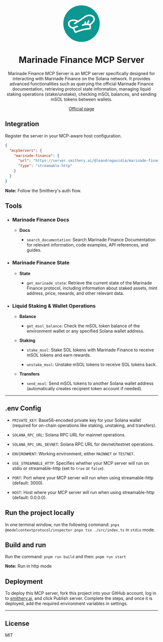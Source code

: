 <div align="center">

<p></p>

<img src="./assets/mnde-lofo.svg" width=120 height=120 />

<p></p>

<h1>Marinade Finance MCP Server</h1>

<p>Marinade Finance MCP Server is an MCP server specifically designed for interacting with Marinade Finance on the Solana network. It provides advanced functionalities such as querying the official Marinade Finance documentation, retrieving protocol state information, managing liquid staking operations (stake/unstake), checking mSOL balances, and sending mSOL tokens between wallets.</p>

<a href="https://smithery.ai/server/@leandrogavidia/marinade-finance-mcp-server" target="_blank">Official page</a>
</div>

## Integration

Register the server in your MCP-aware host configuration.

```json
{
  "mcpServers": {
    "marinade-finance": {
      "url": "https://server.smithery.ai/@leandrogavidia/marinade-finance-mcp-server/mcp",
      "type": "streamable-http"
    }
  }
}
```

**Note:** Follow the Smithery's auth flow.

## Tools

- ### Marinade Finance Docs 

    - **Docs**
        
        - `search_documentation`: Search Marinade Finance Documentation for relevant information, code examples, API references, and guides.

- ### Marinade Finance State

    - **State**
        
        - `get_marinade_state`: Retrieve the current state of the Marinade Finance protocol, including information about staked assets, mint address, price, rewards, and other relevant data.

- ### Liquid Staking & Wallet Operations

    - **Balance**
        
        - `get_msol_balance`: Check the mSOL token balance of the environment wallet or any specified Solana wallet address.

    - **Staking**
        
        - `stake_msol`: Stake SOL tokens with Marinade Finance to receive mSOL tokens and earn rewards.
        
        - `unstake_msol`: Unstake mSOL tokens to receive SOL tokens back.
    
    - **Transfers**
        
        - `send_msol`: Send mSOL tokens to another Solana wallet address (automatically creates recipient token account if needed).

---

## .env Config

- `PRIVATE_KEY`: Base58-encoded private key for your Solana wallet (required for on-chain operations like staking, unstaking, and transfers).

- `SOLANA_RPC_URL`: Solana RPC URL for mainnet operations.

- `SOLANA_RPC_URL_DEVNET`: Solana RPC URL for devnet/testnet operations.

- `ENVIRONMENT`: Working environment, either `MAINNET` or `TESTNET`.

- `USE_STREAMABLE_HTTP`: Specifies whether your MCP server will run on stdio or streamable-http (set to `true` or `false`).

- `PORT`: Port where your MCP server will run when using streamable-http (default: 3000).

- `HOST`: Host where your MCP server will run when using streamable-http (default: 0.0.0.0).

## Run the project locally

In one terminal window, run the following command: `pnpx @modelcontextprotocol/inspector pnpx tsx ./src/index.ts` in `stdio` mode.

## Build and run

Run the command: `pnpm run build` and then: `pnpm run start`

**Note:** Run in http mode

## Deployment

To deploy this MCP server, fork this project into your GitHub account, log in to [smithery.ai](https://smithery.ai/), and click Publish server. Complete the steps, and once it is deployed, add the required environment variables in settings.

---

## License

MIT